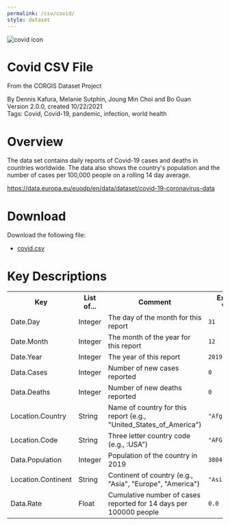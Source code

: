 ```yaml
---
permalink: /csv/covid/
style: dataset
---
```


<img class="img-thumbnail float-right"
     src="/images/datasets/covid-corgis-image.png"
     alt="covid icon"
     role="presentation">

# Covid CSV File

<p class='lead'>From the CORGIS Dataset Project</p>

<span class='text-muted'>By Dennis Kafura, Melanie Sutphin, Joung Min Choi and Bo Guan</span><br>
<span class='text-muted'>Version 2.0.0, created 10/22/2021</span><br>
<span class='text-muted'>Tags: Covid, Covid-19, pandemic, infection, world health</span>

# Overview

The data set contains daily reports of Covid-19 cases and deaths in countries worldwide. The data also shows the country's population and the number of cases per 100,000 people on a rolling 14 day average. 


<https://data.europa.eu/euodp/en/data/dataset/covid-19-coronavirus-data>




# Download

Download the following file:

* <a href='../../datasets/csv/covid/covid.csv' download>covid.csv <span class="fas fa-download"></span></a>

# Key Descriptions
    
<table class='table table-condensed table-striped table-bordered table-hover'>
<tr>
    <th class=''>Key</th>
    <th class=''>List of...</th>
    <th class=''>Comment</th>
    <th class=''>Example Value</th>
</tr>

<tr>
    <td>Date.Day</td>
    <td>Integer</td> 
    <td>The day of the month for this report</td>
    <td><code>31</code></td>
</tr>

<tr>
    <td>Date.Month</td>
    <td>Integer</td> 
    <td>The month of the year for this report</td>
    <td><code>12</code></td>
</tr>

<tr>
    <td>Date.Year</td>
    <td>Integer</td> 
    <td>The year of this report</td>
    <td><code>2019</code></td>
</tr>

<tr>
    <td>Data.Cases</td>
    <td>Integer</td> 
    <td>Number of new cases reported</td>
    <td><code>0</code></td>
</tr>

<tr>
    <td>Data.Deaths</td>
    <td>Integer</td> 
    <td>Number of new deaths reported</td>
    <td><code>0</code></td>
</tr>

<tr>
    <td>Location.Country</td>
    <td>String</td> 
    <td>Name of country for this report (e.g., "United_States_of_America")</td>
    <td><code>"Afghanistan"</code></td>
</tr>

<tr>
    <td>Location.Code</td>
    <td>String</td> 
    <td>Three letter country code (e.g., :USA")</td>
    <td><code>"AFG"</code></td>
</tr>

<tr>
    <td>Data.Population</td>
    <td>Integer</td> 
    <td>Population of the country in 2019</td>
    <td><code>38041757</code></td>
</tr>

<tr>
    <td>Location.Continent</td>
    <td>String</td> 
    <td>Continent of country (e.g., "Asia", "Europe", "America")</td>
    <td><code>"Asia"</code></td>
</tr>

<tr>
    <td>Data.Rate</td>
    <td>Float</td> 
    <td>Cumulative number of cases reported for 14 days per 100000 people</td>
    <td><code>0.0</code></td>
</tr>

</table>